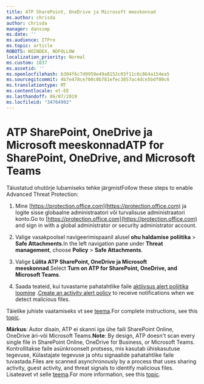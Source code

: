 ```yaml
---
title: ATP SharePoint, OneDrive ja Microsoft meeskonnad
ms.author: chrisda
author: chrisda
manager: dansimp
ms.date: ''
ms.audience: ITPro
ms.topic: article
ROBOTS: NOINDEX, NOFOLLOW
localization_priority: Normal
ms.custom: 1037
ms.assetid: ''
ms.openlocfilehash: b304f6c7d9959e49a8152c03f11c6c864a154ea5
ms.sourcegitcommit: 4b7e478ce700c0b781efec3857ac4dce5bdf00c6
ms.translationtype: MT
ms.contentlocale: et-EE
ms.lasthandoff: 06/07/2019
ms.locfileid: "34764992"
---
```

# <a name="atp-for-sharepoint-onedrive-and-microsoft-teams"></a><span data-ttu-id="3e4df-102">ATP SharePoint, OneDrive ja Microsoft meeskonnad</span><span class="sxs-lookup"><span data-stu-id="3e4df-102">ATP for SharePoint, OneDrive, and Microsoft Teams</span></span>

<span data-ttu-id="3e4df-103">Täiustatud ohutõrje lubamiseks tehke järgmist</span><span class="sxs-lookup"><span data-stu-id="3e4df-103">Follow these steps to enable Advanced Threat Protection:</span></span>

1. <span data-ttu-id="3e4df-104">Mine [https://protection.office.com](https://protection.office.com) ja logite sisse globaalne administraatori või turvalisuse administraatori konto.</span><span class="sxs-lookup"><span data-stu-id="3e4df-104">Go to [https://protection.office.com](https://protection.office.com) and sign in with a global administrator or security administrator account.</span></span>

2. <span data-ttu-id="3e4df-105">Valige vasakpoolsel navigeerimispaanil alusel **ohu haldamise** **poliitika** \> **Safe Attachments**.</span><span class="sxs-lookup"><span data-stu-id="3e4df-105">In the left navigation pane under **Threat management**, choose **Policy** \> **Safe Attachments**.</span></span>

3. <span data-ttu-id="3e4df-106">Valige **Lülita ATP SharePoint, OneDrive ja Microsoft meeskonnad**.</span><span class="sxs-lookup"><span data-stu-id="3e4df-106">Select **Turn on ATP for SharePoint, OneDrive, and Microsoft Teams**.</span></span>

4. <span data-ttu-id="3e4df-107">Saada teateid, kui tuvastame pahatahtlike faile [aktiivsus alert poliitika loomine](https://docs.microsoft.com/office365/securitycompliance/create-activity-alerts) .</span><span class="sxs-lookup"><span data-stu-id="3e4df-107">[Create an activity alert policy](https://docs.microsoft.com/office365/securitycompliance/create-activity-alerts) to receive notifications when we detect malicious files.</span></span>

<span data-ttu-id="3e4df-108">Täielike juhiste vaatamiseks vt see [teema](https://docs.microsoft.com/office365/securitycompliance/turn-on-atp-for-spo-odb-and-teams).</span><span class="sxs-lookup"><span data-stu-id="3e4df-108">For complete instructions, see this [topic](https://docs.microsoft.com/office365/securitycompliance/turn-on-atp-for-spo-odb-and-teams).</span></span>

<span data-ttu-id="3e4df-109">**Märkus**: Autor disain, ATP ei skanni iga ühe faili SharePoint Online, OneDrive äri-või Microsoft Teams.</span><span class="sxs-lookup"><span data-stu-id="3e4df-109">**Note**: By design, ATP doesn't scan every single file in SharePoint Online, OneDrive for Business, or Microsoft Teams.</span></span> <span data-ttu-id="3e4df-110">Kontrollitakse faile asünkroonselt protsess, mis kasutab ühiskasutuse tegevuse, Külastajate tegevuse ja ohtu signaalide pahatahtlike faile tuvastada.</span><span class="sxs-lookup"><span data-stu-id="3e4df-110">Files are scanned asynchronously by a process that uses sharing activity, guest activity, and threat signals to identify malicious files.</span></span> <span data-ttu-id="3e4df-111">Lisateavet vt selle [teema](https://docs.microsoft.com/office365/securitycompliance/atp-for-spo-odb-and-teams).</span><span class="sxs-lookup"><span data-stu-id="3e4df-111">For more information, see this [topic](https://docs.microsoft.com/office365/securitycompliance/atp-for-spo-odb-and-teams).</span></span>
